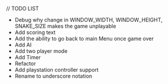 // TODO LIST

- Debug why change in WINDOW_WIDTH, WINDOW_HEIGHT, SNAKE_SIZE makes the game unplayable
- Add scoring text
- Add the ability to go back to main Menu once game over
- Add AI
- Add two player mode
- Add Timer
- Refactor
- Add playstation controller support
- Rename to underscore notation